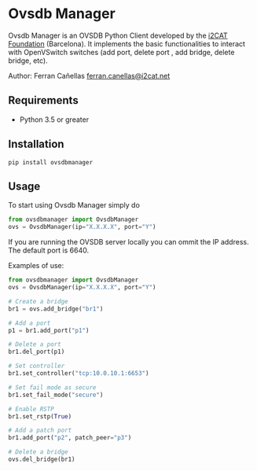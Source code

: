 # Ovsdb Manager
Ovsdb Manager is an OVSDB Python Client developed by the [i2CAT Foundation](https://www.i2cat.net/
) (Barcelona). It implements the basic functionalities to interact with OpenVSwitch switches (add
 port, delete port
 , add bridge, delete bridge, etc).
 
 Author: Ferran Cañellas <ferran.canellas@i2cat.net>
 
## Requirements
* Python 3.5 or greater

## Installation
```
pip install ovsdbmanager
```

## Usage
To start using Ovsdb Manager simply do
```python
from ovsdbmanager import OvsdbManager
ovs = OvsdbManager(ip="X.X.X.X", port="Y")
```
If you are running the OVSDB server locally you can ommit the IP address. The default port is 6640.

Examples of use:

```python
from ovsdbmanager import OvsdbManager
ovs = OvsdbManager(ip="X.X.X.X", port="Y")

# Create a bridge
br1 = ovs.add_bridge("br1")

# Add a port
p1 = br1.add_port("p1")

# Delete a port
br1.del_port(p1)

# Set controller
br1.set_controller("tcp:10.0.10.1:6653")

# Set fail mode as secure
br1.set_fail_mode("secure")

# Enable RSTP
br1.set_rstp(True)

# Add a patch port
br1.add_port("p2", patch_peer="p3")

# Delete a bridge
ovs.del_bridge(br1)
```